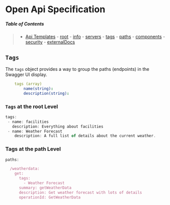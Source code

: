 # Open Api Specification 

##### _Table of Contents_
>- [Api Templates](https://samuelmensah.github.io/apitemplates/)
    - [root](https://samuelmensah.github.io/apitemplates/root)
    - [info](https://samuelmensah.github.io/apitemplates/info)
    - [servers](https://samuelmensah.github.io/apitemplates/servers)
    - [tags](https://samuelmensah.github.io/apitemplates/tags)
    - [paths](https://samuelmensah.github.io/apitemplates/paths/path)
    - [components](https://samuelmensah.github.io/apitemplates/components/components)
    - [security](https://samuelmensah.github.io/apitemplates/security)
    - [externalDocs](https://samuelmensah.github.io/apitemplates/externaldocs)


## `Tags` 

The `tags` object provides a way to group the paths (endpoints) in the Swagger UI display.

```Yaml
    tags (array)
        name(string):
        description(string):
```

### `Tags` at the root Level
```javascript
tags:
 - name: facilities
   description: Everything about facilities
 - name: Weather Forecast
    description: A full list of details about the current weather.
```

### Tags at the path Level
```javascript
paths:

  /weatherdata:
    get:
      tags:
        - Weather Forecast
      summary: getWeatherData
      description: Get weather forecast with lots of details
      operationId: GetWeatherData
```
